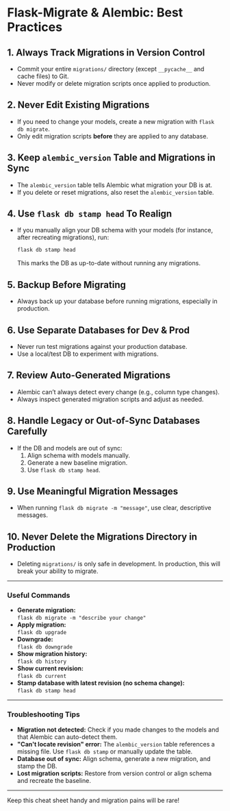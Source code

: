 # Flask-Migrate & Alembic: Best Practices

## 1. Always Track Migrations in Version Control
- Commit your entire `migrations/` directory (except `__pycache__` and cache files) to Git.
- Never modify or delete migration scripts once applied to production.

## 2. Never Edit Existing Migrations
- If you need to change your models, create a new migration with `flask db migrate`.
- Only edit migration scripts **before** they are applied to any database.

## 3. Keep `alembic_version` Table and Migrations in Sync
- The `alembic_version` table tells Alembic what migration your DB is at.
- If you delete or reset migrations, also reset the `alembic_version` table.

## 4. Use `flask db stamp head` To Realign
- If you manually align your DB schema with your models (for instance, after recreating migrations), run:
  ```bash
  flask db stamp head
  ```
  This marks the DB as up-to-date without running any migrations.

## 5. Backup Before Migrating
- Always back up your database before running migrations, especially in production.

## 6. Use Separate Databases for Dev & Prod
- Never run test migrations against your production database.
- Use a local/test DB to experiment with migrations.

## 7. Review Auto-Generated Migrations
- Alembic can’t always detect every change (e.g., column type changes).
- Always inspect generated migration scripts and adjust as needed.

## 8. Handle Legacy or Out-of-Sync Databases Carefully
- If the DB and models are out of sync:
  1. Align schema with models manually.
  2. Generate a new baseline migration.
  3. Use `flask db stamp head`.

## 9. Use Meaningful Migration Messages
- When running `flask db migrate -m "message"`, use clear, descriptive messages.

## 10. Never Delete the Migrations Directory in Production
- Deleting `migrations/` is only safe in development. In production, this will break your ability to migrate.

---

### Useful Commands

- **Generate migration:**  
  `flask db migrate -m "describe your change"`
- **Apply migration:**  
  `flask db upgrade`
- **Downgrade:**  
  `flask db downgrade`
- **Show migration history:**  
  `flask db history`
- **Show current revision:**  
  `flask db current`
- **Stamp database with latest revision (no schema change):**  
  `flask db stamp head`

---

### Troubleshooting Tips

- **Migration not detected:** Check if you made changes to the models and that Alembic can auto-detect them.
- **"Can't locate revision" error:** The `alembic_version` table references a missing file. Use `flask db stamp` or manually update the table.
- **Database out of sync:** Align schema, generate a new migration, and stamp the DB.
- **Lost migration scripts:** Restore from version control or align schema and recreate the baseline.

---

Keep this cheat sheet handy and migration pains will be rare!